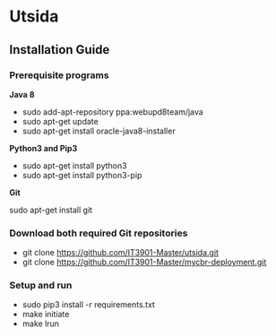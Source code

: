 # Utsida

## Installation Guide

### Prerequisite programs

**Java 8**
+ sudo add-apt-repository ppa:webupd8team/java
+ sudo apt-get update
+ sudo apt-get install oracle-java8-installer

**Python3 and Pip3**

+ sudo apt-get install python3                                       
+ sudo apt-get install python3-pip   


**Git**

sudo apt-get install git                                          


### Download both required Git repositories

+ git clone https://github.com/IT3901-Master/utsida.git              
+ git clone https://github.com/IT3901-Master/mycbr-deployment.git    


### Setup and run
+ sudo pip3 install -r requirements.txt
+ make initiate
+ make lrun

